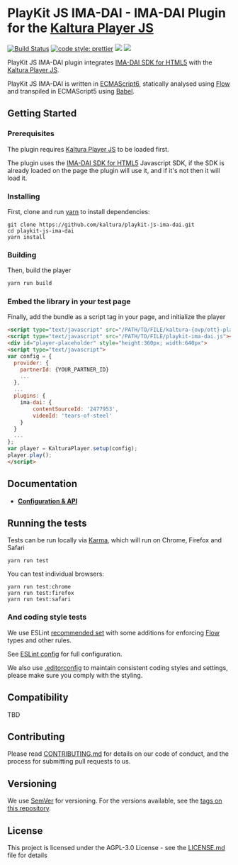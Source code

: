 # PlayKit JS IMA-DAI - IMA-DAI Plugin for the [Kaltura Player JS]

[![Build Status](https://travis-ci.org/kaltura/playkit-js-ima-dai.svg?branch=master)](https://travis-ci.com/kaltura/playkit-js-ima-dai)
[![code style: prettier](https://img.shields.io/badge/code_style-prettier-ff69b4.svg?style=flat-square)](https://github.com/prettier/prettier)
[![](https://img.shields.io/npm/v/@playkit-js/playkit-js-ima-dai/latest.svg)](https://www.npmjs.com/package/@playkit-js/playkit-js-ima-dai)
[![](https://img.shields.io/npm/v/@playkit-js/playkit-js-ima-dai/canary.svg)](https://www.npmjs.com/package/@playkit-js/playkit-js-ima-dai/v/canary)

PlayKit JS IMA-DAI plugin integrates [IMA-DAI SDK for HTML5] with the [Kaltura Player JS].

PlayKit JS IMA-DAI is written in [ECMAScript6], statically analysed using [Flow] and transpiled in ECMAScript5 using [Babel].

[ima-dai sdk for html5]: https://developers.google.com/interactive-media-ads/docs/sdks/html5/dai/
[flow]: https://flow.org/
[ecmascript6]: https://github.com/ericdouglas/ES6-Learning#articles--tutorials
[babel]: https://babeljs.io
[kaltura player js]: https://github.com/kaltura/kaltura-player-js

## Getting Started

### Prerequisites

The plugin requires [Kaltura Player JS] to be loaded first.

The plugin uses the [IMA-DAI SDK for HTML5] Javascript SDK, if the SDK is already loaded on the page the plugin will use it, and if it's not then it will load it.

### Installing

First, clone and run [yarn] to install dependencies:

[yarn]: https://yarnpkg.com/lang/en/

```
git clone https://github.com/kaltura/playkit-js-ima-dai.git
cd playkit-js-ima-dai
yarn install
```

### Building

Then, build the player

```javascript
yarn run build
```

### Embed the library in your test page

Finally, add the bundle as a script tag in your page, and initialize the player

```html
<script type="text/javascript" src="/PATH/TO/FILE/kaltura-{ovp/ott}-player.js"></script>    <!--PlayKit player-->
<script type="text/javascript" src="/PATH/TO/FILE/playkit-ima-dai.js"></script>             <!--PlayKit IMA-DAI plugin-->
<div id="player-placeholder" style="height:360px; width:640px">
<script type="text/javascript">
var config = {
  provider: {
    partnerId: {YOUR_PARTNER_ID}
    ...
  },
  ...
  plugins: {
    ima-dai: {
        contentSourceId: '2477953',
        videoId: 'tears-of-steel'
    }
  }
  ...
};
var player = KalturaPlayer.setup(config);
player.play();
</script>
```

## Documentation

* **[Configuration & API](docs/api.md)**

## Running the tests

Tests can be run locally via [Karma], which will run on Chrome, Firefox and Safari

[karma]: https://karma-runner.github.io/1.0/index.html

```
yarn run test
```

You can test individual browsers:

```
yarn run test:chrome
yarn run test:firefox
yarn run test:safari
```

### And coding style tests

We use ESLint [recommended set](http://eslint.org/docs/rules/) with some additions for enforcing [Flow] types and other rules.

See [ESLint config](.eslintrc.json) for full configuration.

We also use [.editorconfig](.editorconfig) to maintain consistent coding styles and settings, please make sure you comply with the styling.

## Compatibility

TBD

## Contributing

Please read [CONTRIBUTING.md](https://gist.github.com/PurpleBooth/b24679402957c63ec426) for details on our code of conduct, and the process for submitting pull requests to us.

## Versioning

We use [SemVer](http://semver.org/) for versioning. For the versions available, see the [tags on this repository](https://github.com/kaltura/playkit-js-ima-dai/tags).

## License

This project is licensed under the AGPL-3.0 License - see the [LICENSE.md](LICENSE.md) file for details

```

```
